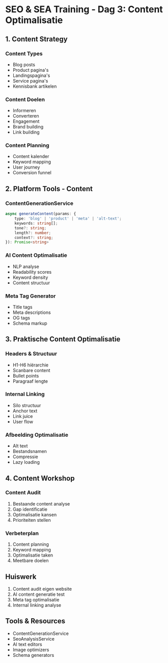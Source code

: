 # SEO & SEA Training - Dag 3: Content Optimalisatie

## 1. Content Strategy
### Content Types
- Blog posts
- Product pagina's
- Landingspagina's
- Service pagina's
- Kennisbank artikelen

### Content Doelen
- Informeren
- Converteren
- Engagement
- Brand building
- Link building

### Content Planning
- Content kalender
- Keyword mapping
- User journey
- Conversion funnel

## 2. Platform Tools - Content
### ContentGenerationService
```typescript
async generateContent(params: {
    type: 'blog' | 'product' | 'meta' | 'alt-text';
    keywords: string[];
    tone?: string;
    length?: number;
    context?: string;
}): Promise<string>
```

### AI Content Optimalisatie
- NLP analyse
- Readability scores
- Keyword density
- Content structuur

### Meta Tag Generator
- Title tags
- Meta descriptions
- OG tags
- Schema markup

## 3. Praktische Content Optimalisatie
### Headers & Structuur
- H1-H6 hiërarchie
- Scanbare content
- Bullet points
- Paragraaf lengte

### Internal Linking
- Silo structuur
- Anchor text
- Link juice
- User flow

### Afbeelding Optimalisatie
- Alt text
- Bestandsnamen
- Compressie
- Lazy loading

## 4. Content Workshop
### Content Audit
1. Bestaande content analyse
2. Gap identificatie
3. Optimalisatie kansen
4. Prioriteiten stellen

### Verbeterplan
1. Content planning
2. Keyword mapping
3. Optimalisatie taken
4. Meetbare doelen

## Huiswerk
1. Content audit eigen website
2. AI content generatie test
3. Meta tag optimalisatie
4. Internal linking analyse

## Tools & Resources
- ContentGenerationService
- SeoAnalysisService
- AI text editors
- Image optimizers
- Schema generators
